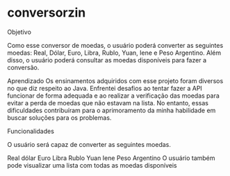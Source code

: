 # conversorzin

Objetivo

Como esse conversor de moedas, o usuário poderá converter as seguintes moedas: Real, Dólar, Euro, Libra, Rublo, Yuan, Iene e Peso Argentino. Além disso, o usuário poderá consultar as moedas disponíveis para fazer a conversão.


Aprendizado
Os ensinamentos adquiridos com esse projeto foram diversos no que diz respeito ao Java. Enfrentei desafios ao tentar fazer a API funcionar de forma adequada e ao realizar a verificação das moedas para evitar a perda de moedas que não estavam na lista. No entanto, essas dificuldades contribuíram para o aprimoramento da minha habilidade em buscar soluções para os problemas.

Funcionalidades

O usuário será capaz de converter as seguintes moedas.

Real
dólar
Euro
Libra
Rublo
Yuan
Iene
Peso Argentino
O usuário também pode visualizar uma lista com todas as moedas disponíveis
